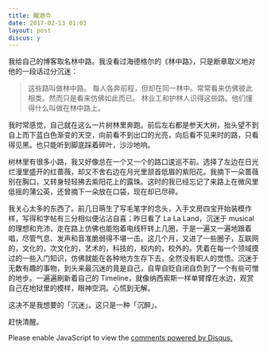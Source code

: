 ```yaml
---
title: 醒酒令
date: 2017-02-13 01:03
layout: post
discus: y
---
```



我给自己的博客取名林中路。我没看过海德格尔的《林中路》，只是断章取义地对他的一段话过分沉迷：

> 这些路叫做林中路。 每人各奔前程，但却在同一林中。常常看来仿佛彼此相类。然而只是看来仿佛如此而已。 林业工和护林人识得这些路。他们懂得什么叫做在林中路上。

我时常感觉，自己就在这么一片树林里奔跑。前后左右都是参天大树，抬头望不到自上而下蓝白色渐变的天空，向前看不到出口的光亮，向后看不见来时的路，只看得见黑。也只能听到脚底踩着碎叶，沙沙地响。

树林里有很多小路，我又好像总在一个又一个的路口逡巡不前。选择了左边在日光烂漫里盛开的红蔷薇，却又不舍右边在月光里颔首低眉的紫阳花。我摘下一朵蔷薇别在胸口，又转身轻轻拂去紫阳花上的露珠。这时的我已经忘记了来路上在微风里低摇的蒲公英，还曾摘下一朵放在口袋，现在却已尽碎。

我关心太多的东西了。前几日萌生了写毛笔字的念头，入手文房四宝开始装模作样，写得和字帖有三分相似便沾沾自喜；昨日看了 La La Land，沉迷于 musical 的理想和充沛，走在路上仿佛也能抱着电线杆转上几圈，于是一遍又一遍地跟着唱，尽管气息、发声和音准脆弱得不堪一击。这几个月，又进了一些圈子，互联网的，文化的，次文化的，艺术的，科技的，校内的，校外的。凭着在每一个领域摸过的一些入门知识，仿佛就能在各种地方生存下去，全然没有职人的觉悟。沉迷于无数有趣的事物，到头来最沉迷的竟是自己，自卑自贬自闭自负到了一个有些可憎的地步。一遍遍刷新着自己的 Timeline，就像纳西索斯一样单臂撑在水边，观赏自己在地狱里的模样，眼神空洞。心慌到无解。

这决不是我想要的「沉迷」。这只是一种「沉醉」。

赶快清醒。

<div id="disqus_thread"></div>
<script type="text/javascript">
    /* * * CONFIGURATION VARIABLES * * */
    var disqus_shortname = 'richor';
    
    /* * * DON'T EDIT BELOW THIS LINE * * */
    (function() {
        var dsq = document.createElement('script'); dsq.type = 'text/javascript'; dsq.async = true;
        dsq.src = '//' + disqus_shortname + '.disqus.com/embed.js';
        (document.getElementsByTagName('head')[0] || document.getElementsByTagName('body')[0]).appendChild(dsq);
    })();
</script>
<noscript>Please enable JavaScript to view the <a href="https://disqus.com/?ref_noscript" rel="nofollow">comments powered by Disqus.</a></noscript>








